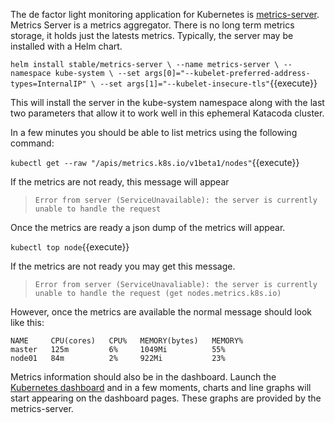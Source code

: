 The de factor light monitoring application for Kubernetes is [metrics-server](https://github.com/kubernetes-incubator/metrics-server). Metrics Server is a metrics aggregator. There is no long term metrics storage, it holds just the latests metrics. Typically, the server may be installed with a Helm chart.

`helm install stable/metrics-server \
--name metrics-server \
--namespace kube-system \
--set args[0]="--kubelet-preferred-address-types=InternalIP" \
--set args[1]="--kubelet-insecure-tls"`{{execute}}

This will install the server in the kube-system namespace along with the last two parameters that allow it to work well in this ephemeral Katacoda cluster.

In a few minutes you should be able to list metrics using the following command:

`kubectl get --raw "/apis/metrics.k8s.io/v1beta1/nodes"`{{execute}}

If the metrics are not ready, this message will appear

> `Error from server (ServiceUnavailable): the server is currently unable to handle the request`

Once the metrics are ready a json dump of the metrics will appear.

`kubectl top node`{{execute}}

If the metrics are not ready you may get this message.

> `Error from server (ServiceUnavaliable): the server is currently unable to handle the request (get nodes.metrics.k8s.io)`

However, once the metrics are available the normal message should look like this:

```
NAME     CPU(cores)   CPU%   MEMORY(bytes)   MEMORY%
master   125m         6%     1049Mi          55%
node01   84m          2%     922Mi           23%
```

Metrics information should also be in the dashboard. Launch the [Kubernetes dashboard](https://[[HOST_SUBDOMAIN]]-30000-[[KATACODA_HOST]].environments.katacoda.com/) and in a few moments, charts and line graphs will start appearing on the dashboard pages. These graphs are provided by the metrics-server.

